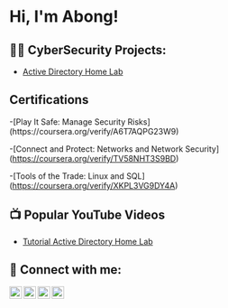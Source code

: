 <h1>Hi, I'm Abong! 

<h2>👨‍💻 CyberSecurity Projects:</h2>

 - [Active Directory Home Lab](https://github.com/AbonCyberSec/LABURL)
    
<h2>Certifications</h2>
-[Play It Safe: Manage Security Risks] (https://coursera.org/verify/A6T7AQPG23W9)

-[Connect and Protect: Networks and Network Security] (https://coursera.org/verify/TV58NHT3S9BD)

-[Tools of the Trade: Linux and SQL] (https://coursera.org/verify/XKPL3VG9DY4A)

   

<h2>📺 Popular YouTube Videos</h2>

- [Tutorial Active Directory Home Lab](https://www.youtube.com/)

<h2> 🤳 Connect with me:</h2>

[<img align="left" alt="JoshMadakor | YouTube" width="22px" src="https://cdn.jsdelivr.net/npm/simple-icons@v3/icons/youtube.svg" />][youtube]
[<img align="left" alt="JoshMadakor | Twitter" width="22px" src="https://cdn.jsdelivr.net/npm/simple-icons@v3/icons/twitter.svg" />][twitter]
[<img align="left" alt="JoshMadakor | LinkedIn" width="22px" src="https://cdn.jsdelivr.net/npm/simple-icons@v3/icons/linkedin.svg" />][linkedin]
[<img align="left" alt="JoshMadakor | Instagram" width="22px" src="https://cdn.jsdelivr.net/npm/simple-icons@v3/icons/instagram.svg" />][instagram]

[twitter]: https://twitter.com/AbongBriand
[youtube]: https://www.youtube.com/@ABMJCyberSec
[instagram]: https://www.instagram.com/ttwty2
[linkedin]: https://linkedin.com/in/AbongBriand

<!--
**AbongCyberSec/AbongCyberSec** is a ✨ _special_ ✨ repository because its `README.md` (this file) appears on your GitHub profile.

Here are some ideas to get you started:

- 🔭 I’m currently working on ...
- 🌱 I’m currently learning ...
- 👯 I’m looking to collaborate on ...
- 🤔 I’m looking for help with ...
- 💬 Ask me about ...
- 📫 How to reach me: ...
- 😄 Pronouns: ...
- ⚡ Fun fact: ...
-->

